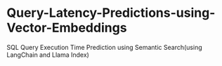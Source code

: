 # Query-Latency-Predictions-using-Vector-Embeddings
SQL Query Execution Time Prediction using Semantic Search(using LangChain and Llama Index)
